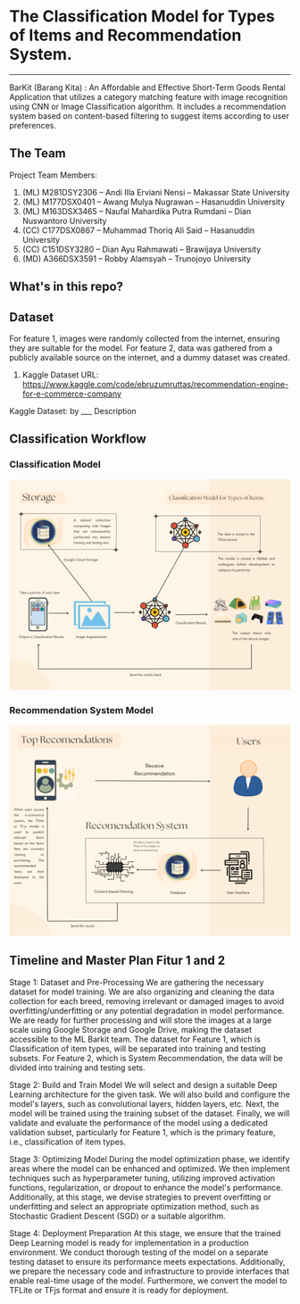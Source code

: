 # The Classification Model for Types of Items and Recommendation System.
---

BarKit (Barang Kita) : An Affordable and Effective Short-Term Goods Rental Application that utilizes a category matching feature with image recognition using CNN or Image Classification algorithm. It includes a recommendation system based on content-based filtering to suggest items according to user preferences.

## The Team
Project Team Members:
1. (ML) M281DSY2306 – Andi Illa Erviani Nensi – Makassar State University 
2. (ML) M177DSX0401 – Awang Mulya Nugrawan –  Hasanuddin University 
3. (ML) M163DSX3465 – Naufal Mahardika Putra Rumdani – Dian Nuswantoro University 
4. (CC) C177DSX0867 – Muhammad Thoriq Ali Said – Hasanuddin University 
5. (CC) C151DSY3280 – Dian Ayu Rahmawati – Brawijaya University 
6. (MD) A366DSX3591 – Robby Alamsyah – Trunojoyo University

## What's in this repo?

## Dataset
For feature 1, images were randomly collected from the internet, ensuring they are suitable for the model. For feature 2, data was gathered from a publicly available source on the internet, and a dummy dataset was created.

1. Kaggle Dataset URL: https://www.kaggle.com/code/ebruzumruttas/recommendation-engine-for-e-commerce-company

Kaggle Dataset: by ___ Description

## Classification Workflow
### Classification Model
![Model Classification](Images/Classification.png)
### Recommendation System Model
![Recomenndation System](Images/Recomendation%20System.png)


## Timeline and Master Plan Fitur 1 and 2
Stage 1: Dataset and Pre-Processing
We are gathering the necessary dataset for model training. We are also organizing and cleaning the data collection for each breed, removing irrelevant or damaged images to avoid overfitting/underfitting or any potential degradation in model performance. We are ready for further processing and will store the images at a large scale using Google Storage and Google Drive, making the dataset accessible to the ML Barkit team. The dataset for Feature 1, which is Classification of item types, will be separated into training and testing subsets. For Feature 2, which is System Recommendation, the data will be divided into training and testing sets.

Stage 2: Build and Train Model
We will select and design a suitable Deep Learning architecture for the given task. We will also build and configure the model's layers, such as convolutional layers, hidden layers, etc. Next, the model will be trained using the training subset of the dataset. Finally, we will validate and evaluate the performance of the model using a dedicated validation subset, particularly for Feature 1, which is the primary feature, i.e., classification of item types.

Stage 3: Optimizing Model
During the model optimization phase, we identify areas where the model can be enhanced and optimized. We then implement techniques such as hyperparameter tuning, utilizing improved activation functions, regularization, or dropout to enhance the model's performance. Additionally, at this stage, we devise strategies to prevent overfitting or underfitting and select an appropriate optimization method, such as Stochastic Gradient Descent (SGD) or a suitable algorithm.

Stage 4: Deployment Preparation
At this stage, we ensure that the trained Deep Learning model is ready for implementation in a production environment. We conduct thorough testing of the model on a separate testing dataset to ensure its performance meets expectations. Additionally, we prepare the necessary code and infrastructure to provide interfaces that enable real-time usage of the model. Furthermore, we convert the model to TFLite or TFjs format and ensure it is ready for deployment.